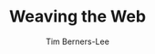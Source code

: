 ---
title: Weaving the Web
slug: weaving-the-web
author: Tim Berners-Lee
cover: weaving-the-web.jpeg
summary: Tim Berners-Lee, the inventor of the World Wide Web, has been hailed by Time
  magazine as one of the 100 greatest minds of this century. This book is written
  to address the questions most people ask - From "What were you thinking when you
  invented it?" through "So what do you think of it now?" to "Where is this all going
  to take us?", this is the story. It is not a technical book. (If you want the technical
  details, check out the W3C web site!). It does mention a little about how technologies
  you may have heard of - like XML - fit in to the past, present and future, but only
  in the course of charting the course for the Web from the initial dream - still
  largely unfulfilled - to the next technical and social revolution.
importance: L'histoire du Web par Tim Berners-Lee
site: https://www.harpercollins.com/products/weaving-the-web-tim-berners-lee
isbn: 9780062515872
mandatory: false
paths:
- "/competences/concevoir"
- "/competences/entreprendre"
- "/parcours/strategie-de-communication-numerique-et-design-d-experience"
- "/parcours/developpement-web-et-dispositifs-interactifs"
---
